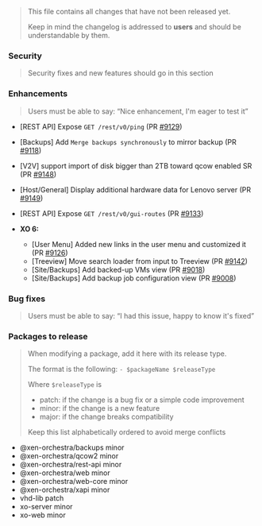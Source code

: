 > This file contains all changes that have not been released yet.
>
> Keep in mind the changelog is addressed to **users** and should be
> understandable by them.

### Security

> Security fixes and new features should go in this section

### Enhancements

> Users must be able to say: “Nice enhancement, I'm eager to test it”

- [REST API] Expose `GET /rest/v0/ping` (PR [#9129](https://github.com/vatesfr/xen-orchestra/pull/9129))
- [Backups] Add `Merge backups synchronously` to mirror backup (PR [#9118](https://github.com/vatesfr/xen-orchestra/pull/9118))
- [V2V] support import of disk bigger than 2TB toward qcow enabled SR (PR [#9148](https://github.com/vatesfr/xen-orchestra/pull/9148))
- [Host/General] Display additional hardware data for Lenovo server (PR [#9149](https://github.com/vatesfr/xen-orchestra/pull/9149))
- [REST API] Expose `GET /rest/v0/gui-routes` (PR [#9133](https://github.com/vatesfr/xen-orchestra/pull/9133))

- **XO 6:**
  - [User Menu] Added new links in the user menu and customized it (PR [#9126](https://github.com/vatesfr/xen-orchestra/pull/9126))
  - [Treeview] Move search loader from input to Treeview (PR [#9142](https://github.com/vatesfr/xen-orchestra/pull/9142))
  - [Site/Backups] Add backed-up VMs view (PR [#9018](https://github.com/vatesfr/xen-orchestra/pull/9018))
  - [Site/Backups] Add backup job configuration view (PR [#9008](https://github.com/vatesfr/xen-orchestra/pull/9008))

### Bug fixes

> Users must be able to say: “I had this issue, happy to know it's fixed”

### Packages to release

> When modifying a package, add it here with its release type.
>
> The format is the following: `- $packageName $releaseType`
>
> Where `$releaseType` is
>
> - patch: if the change is a bug fix or a simple code improvement
> - minor: if the change is a new feature
> - major: if the change breaks compatibility
>
> Keep this list alphabetically ordered to avoid merge conflicts

<!--packages-start-->

- @xen-orchestra/backups minor
- @xen-orchestra/qcow2 minor
- @xen-orchestra/rest-api minor
- @xen-orchestra/web minor
- @xen-orchestra/web-core minor
- @xen-orchestra/xapi minor
- vhd-lib patch
- xo-server minor
- xo-web minor

<!--packages-end-->
